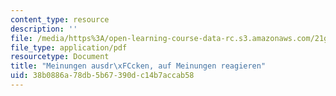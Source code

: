 ```yaml
---
content_type: resource
description: ''
file: /media/https%3A/open-learning-course-data-rc.s3.amazonaws.com/21g-410-advanced-german-professional-communication-spring-2017/38b0886a78db5b67390dc14b7accab58_21G_410s17_W11_M32.pdf
file_type: application/pdf
resourcetype: Document
title: "Meinungen ausdr\xFCcken, auf Meinungen reagieren"
uid: 38b0886a-78db-5b67-390d-c14b7accab58
---
```

